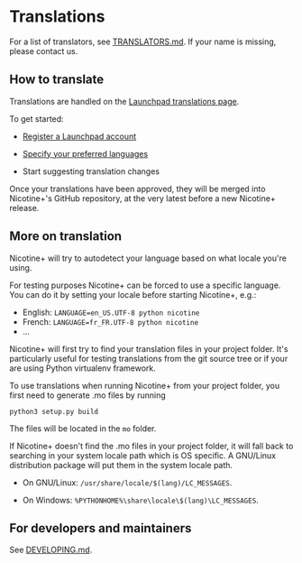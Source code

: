 # Translations

For a list of translators, see [TRANSLATORS.md](../TRANSLATORS.md). If your name is missing, please contact us.

## How to translate

Translations are handled on the [Launchpad translations page](https://translations.launchpad.net/nicotine+).

To get started:

- [Register a Launchpad account](https://login.launchpad.net/+new_account)

- [Specify your preferred languages](https://translations.launchpad.net/+editmylanguages)

- Start suggesting translation changes

Once your translations have been approved, they will be merged into Nicotine+'s GitHub repository, at the very latest before a new Nicotine+ release.

## More on translation

Nicotine+ will try to autodetect your language based on what locale you're using.

For testing purposes Nicotine+ can be forced to use a specific language. You can do it by setting your locale before starting Nicotine+, e.g.:

* English: `LANGUAGE=en_US.UTF-8 python nicotine`
* French: `LANGUAGE=fr_FR.UTF-8 python nicotine`
* ...

Nicotine+ will first try to find your translation files in your project folder.
It's particularly useful for testing translations from the git source tree or if your are using Python virtualenv framework.

To use translations when running Nicotine+ from your project folder, you first need to generate .mo files by running

```console
python3 setup.py build
```

The files will be located in the `mo` folder.

If Nicotine+ doesn't find the .mo files in your project folder, it will fall back to searching in your system locale path which is OS specific. A GNU/Linux distribution package will put them in the system locale path.

* On GNU/Linux: `/usr/share/locale/$(lang)/LC_MESSAGES`.

* On Windows: `%PYTHONHOME%\share\locale\$(lang)\LC_MESSAGES`.

## For developers and maintainers

See [DEVELOPING.md](DEVELOPING.md#translations).
